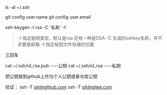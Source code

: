 ls -al ~/.ssh

git config user.name
git config user.email

ssh-keygen -t rsa -C '名称'  -f
> -t  指定秘钥类型，默认是rsa  还有一种是DSA
> -C  生成的sshkey名称，并不非要是邮箱
> -f  指定秘钥文件存储的位置

三回车

cat ~/.ssh/id_rsa.pub  ----公钥
cat ~/.ssh/id_rsa      ----私钥

把公钥放到github上作为个人公钥或者仓库公钥

验证：
ssh -T git@github.com
ssh -T git@gitee.com

